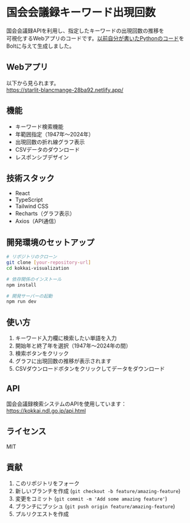 # 国会会議録キーワード出現回数

国会会議録APIを利用し、指定したキーワードの出現回数の推移を  
可視化するWebアプリのコードです。[以前自分が書いたPythonのコード](https://github.com/tekitodsci/kokkaiSearch)を  
Boltに与えて生成しました。

## Webアプリ

以下から見られます。  
https://starlit-blancmange-28ba92.netlify.app/

## 機能

- キーワード検索機能
- 年範囲指定（1947年〜2024年）
- 出現回数の折れ線グラフ表示
- CSVデータのダウンロード
- レスポンシブデザイン

## 技術スタック

- React
- TypeScript
- Tailwind CSS
- Recharts（グラフ表示）
- Axios（API通信）

## 開発環境のセットアップ

```bash
# リポジトリのクローン
git clone [your-repository-url]
cd kokkai-visualization

# 依存関係のインストール
npm install

# 開発サーバーの起動
npm run dev
```

## 使い方

1. キーワード入力欄に検索したい単語を入力
2. 開始年と終了年を選択（1947年〜2024年の間）
3. 検索ボタンをクリック
4. グラフに出現回数の推移が表示されます
5. CSVダウンロードボタンをクリックしてデータをダウンロード

## API

国会会議録検索システムのAPIを使用しています：
https://kokkai.ndl.go.jp/api.html

## ライセンス

MIT

## 貢献

1. このリポジトリをフォーク
2. 新しいブランチを作成 (`git checkout -b feature/amazing-feature`)
3. 変更をコミット (`git commit -m 'Add some amazing feature'`)
4. ブランチにプッシュ (`git push origin feature/amazing-feature`)
5. プルリクエストを作成
